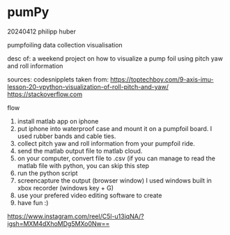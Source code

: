 # pumPy 

20240412 philipp huber

pumpfoiling data collection visualisation

desc of:
a weekend project on how to visualize a pump foil using pitch yaw and roll information

sources: 
codesnipplets taken from: 
https://toptechboy.com/9-axis-imu-lesson-20-vpython-visualization-of-roll-pitch-and-yaw/
https://stackoverflow.com

flow
1. install matlab app on iphone
2. put iphone into waterproof case and mount it on a pumpfoil board. I used rubber bands and cable ties.
3. collect pitch yaw and roll information from your pumpfoil ride.
4. send the matlab output file to matlab cloud.
5. on your computer, convert file to .csv (if you can manage to read the matlab file with python, you can skip this step
6. run the python script
7. screencapture the output (browser window) I used windows built in xbox recorder (windows key + G)
8. use your prefered video editing software to create
9. have fun :)

https://www.instagram.com/reel/C5l-u13iqNA/?igsh=MXM4dXhoMDg5MXo0Nw==


